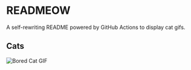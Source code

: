 # READMEOW

A self-rewriting README powered by GitHub Actions to display cat gifs.

## Cats

![Bored Cat GIF](https://media3.giphy.com/media/mlvseq9yvZhba/200.gif?cid=9acd02dah2j1tjm7dbnb23701nqa55dbvmfr9muilwx40aik&ep=v1_gifs_search&rid=200.gif&ct=g)
